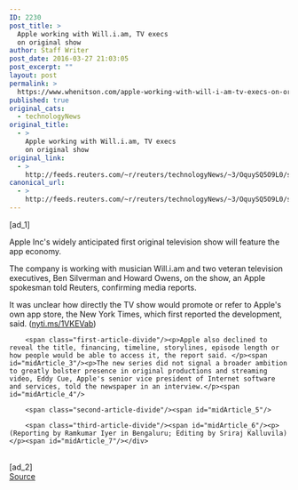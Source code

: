 ```yaml
---
ID: 2230
post_title: >
  Apple working with Will.i.am, TV execs
  on original show
author: Staff Writer
post_date: 2016-03-27 21:03:05
post_excerpt: ""
layout: post
permalink: >
  https://www.whenitson.com/apple-working-with-will-i-am-tv-execs-on-original-show/
published: true
original_cats:
  - technologyNews
original_title:
  - >
    Apple working with Will.i.am, TV execs
    on original show
original_link:
  - >
    http://feeds.reuters.com/~r/reuters/technologyNews/~3/OquySQ5O9L0/story01.htm
canonical_url:
  - >
    http://feeds.reuters.com/~r/reuters/technologyNews/~3/OquySQ5O9L0/story01.htm
---
```

 [ad_1]
<br><div id="articleText">
<span id="midArticle_start"/>

<span class="focusParagraph" readability="2"><p><span class="articleLocatio&lt;/span&gt;n">Apple Inc's widely anticipated first original television show will feature the app economy.</span></p></span><span id="midArticle_0"/><p>The company is working with musician Will.i.am and two veteran television executives, Ben Silverman and Howard Owens, on the show, an Apple spokesman told Reuters, confirming media reports.</p><span id="midArticle_1"/><p>It was unclear how directly the TV show would promote or refer to Apple's own app store, the New York Times, which first reported the development, said. (<a href="http://nyti.ms/1VKEVab">nyti.ms/1VKEVab</a>) </p><span id="midArticle_2"/>
        
        <span class="first-article-divide"/><p>Apple also declined to reveal the title, financing, timeline, storylines, episode length or how people would be able to access it, the report said. </p><span id="midArticle_3"/><p>The new series did not signal a broader ambition to greatly bolster presence in original productions and streaming video, Eddy Cue, Apple's senior vice president of Internet software and services, told the newspaper in an interview.</p><span id="midArticle_4"/>
        
        <span class="second-article-divide"/><span id="midArticle_5"/>
        
        <span class="third-article-divide"/><span id="midArticle_6"/><p> (Reporting by Ramkumar Iyer in Bengaluru; Editing by Sriraj Kalluvila)</p><span id="midArticle_7"/></div>
<br>[ad_2]
<br><a href="http://feeds.reuters.com/~r/reuters/technologyNews/~3/OquySQ5O9L0/story01.htm">Source </a>